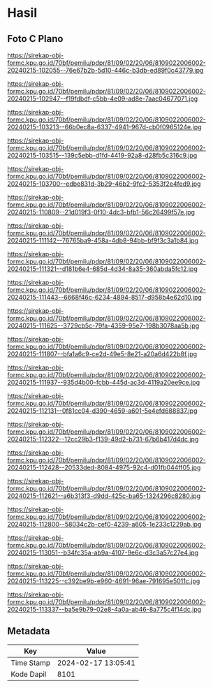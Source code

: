 # Hasil

## Foto C Plano

https://sirekap-obj-formc.kpu.go.id/70bf/pemilu/pdpr/81/09/02/20/06/8109022006002-20240215-102055--76e67b2b-5d10-446c-b3db-ed89f0c43779.jpg

https://sirekap-obj-formc.kpu.go.id/70bf/pemilu/pdpr/81/09/02/20/06/8109022006002-20240215-102947--f19fdbdf-c5bb-4e09-ad8e-7aac04677071.jpg

https://sirekap-obj-formc.kpu.go.id/70bf/pemilu/pdpr/81/09/02/20/06/8109022006002-20240215-103213--66b0ec8a-6337-4941-967d-cb0f0965124e.jpg

https://sirekap-obj-formc.kpu.go.id/70bf/pemilu/pdpr/81/09/02/20/06/8109022006002-20240215-103515--139c5ebb-d1fd-4419-92a8-d28fb5c316c9.jpg

https://sirekap-obj-formc.kpu.go.id/70bf/pemilu/pdpr/81/09/02/20/06/8109022006002-20240215-103700--edbe831d-3b29-46b2-9fc2-5353f2e4fed9.jpg

https://sirekap-obj-formc.kpu.go.id/70bf/pemilu/pdpr/81/09/02/20/06/8109022006002-20240215-110809--21d019f3-0f10-4dc3-bfb1-56c26499f57e.jpg

https://sirekap-obj-formc.kpu.go.id/70bf/pemilu/pdpr/81/09/02/20/06/8109022006002-20240215-111142--76765ba9-458a-4db8-94bb-bf9f3c3a1b84.jpg

https://sirekap-obj-formc.kpu.go.id/70bf/pemilu/pdpr/81/09/02/20/06/8109022006002-20240215-111321--d181b6e4-685d-4d34-8a35-360abda5fc12.jpg

https://sirekap-obj-formc.kpu.go.id/70bf/pemilu/pdpr/81/09/02/20/06/8109022006002-20240215-111443--6668f46c-6234-4894-8517-d958b4e62d10.jpg

https://sirekap-obj-formc.kpu.go.id/70bf/pemilu/pdpr/81/09/02/20/06/8109022006002-20240215-111625--3729cb5c-79fa-4359-95e7-198b3078aa5b.jpg

https://sirekap-obj-formc.kpu.go.id/70bf/pemilu/pdpr/81/09/02/20/06/8109022006002-20240215-111807--bfa1a6c9-ce2d-49e5-8e21-a20a6d422b8f.jpg

https://sirekap-obj-formc.kpu.go.id/70bf/pemilu/pdpr/81/09/02/20/06/8109022006002-20240215-111937--935d4b00-fcbb-445d-ac3d-4119a20ee9ce.jpg

https://sirekap-obj-formc.kpu.go.id/70bf/pemilu/pdpr/81/09/02/20/06/8109022006002-20240215-112131--0f81cc04-d390-4659-a601-5e4efd688837.jpg

https://sirekap-obj-formc.kpu.go.id/70bf/pemilu/pdpr/81/09/02/20/06/8109022006002-20240215-112322--12cc29b3-f139-49d2-b731-67b6b417d4dc.jpg

https://sirekap-obj-formc.kpu.go.id/70bf/pemilu/pdpr/81/09/02/20/06/8109022006002-20240215-112428--20533ded-8084-4975-92c4-d01fb044ff05.jpg

https://sirekap-obj-formc.kpu.go.id/70bf/pemilu/pdpr/81/09/02/20/06/8109022006002-20240215-112621--a6b313f3-d9dd-425c-ba65-1324296c8280.jpg

https://sirekap-obj-formc.kpu.go.id/70bf/pemilu/pdpr/81/09/02/20/06/8109022006002-20240215-112800--58034c2b-cef0-4239-a605-1e233c1229ab.jpg

https://sirekap-obj-formc.kpu.go.id/70bf/pemilu/pdpr/81/09/02/20/06/8109022006002-20240215-113051--b34fc35a-ab9a-4107-9e6c-d3c3a57c27e4.jpg

https://sirekap-obj-formc.kpu.go.id/70bf/pemilu/pdpr/81/09/02/20/06/8109022006002-20240215-113225--c392be9b-e960-4691-96ae-791695e5011c.jpg

https://sirekap-obj-formc.kpu.go.id/70bf/pemilu/pdpr/81/09/02/20/06/8109022006002-20240215-113337--ba5e9b79-02e8-4a0a-ab46-8a775c4f14dc.jpg


## Metadata

| Key        | Value               |
| ---------- | ------------------- |
| Time Stamp | 2024-02-17 13:05:41 |
| Kode Dapil | 8101                |



